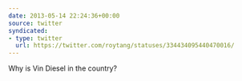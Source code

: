 ```yaml
---
date: 2013-05-14 22:24:36+00:00
source: twitter
syndicated:
- type: twitter
  url: https://twitter.com/roytang/statuses/334434095440470016/
---
```


Why is Vin Diesel in the country?